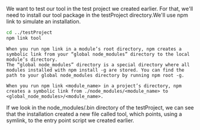 We want to test our tool in the test project we created earlier. For that, we'll need to install our tool package in the testProject directory.We'll use npm link to simulate an installation.

```bash
cd ../testProject
npm link tool
```

    When you run npm link in a module’s root directory, npm creates a symbolic link from your “global node_modules” directory to the local module’s directory.
    The “global node_modules” directory is a special directory where all modules installed with npm install -g are stored. You can find the path to your global node_modules directory by running npm root -g.

    When you run npm link <module_name> in a project’s directory, npm creates a symbolic link from ./node_modules/<module_name> to <global_node_modules>/<module_name>.

If we look in the node_modules/.bin directory of the testProject, we can see that the installation created a new file called tool, which points, using a symlink, to the entry point script we created earlier.